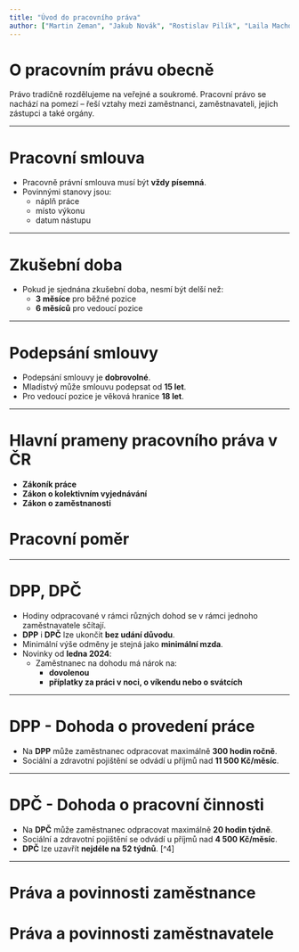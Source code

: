 ```yaml
---
title: "Úvod do pracovního práva"
author: ["Martin Zeman", "Jakub Novák", "Rostislav Pilík", "Laila Machová"]
---
```


# O pracovním právu obecně

Právo tradičně rozdělujeme na veřejné a soukromé. Pracovní právo se nachází na pomezí – řeší vztahy mezi zaměstnanci, zaměstnavateli, jejich zástupci a také orgány.

---

# Pracovní smlouva

- Pracovně právní smlouva musí být **vždy písemná**.
- Povinnými stanovy jsou:
  - náplň práce
  - místo výkonu
  - datum nástupu

---

# Zkušební doba

- Pokud je sjednána zkušební doba, nesmí být delší než:
  - **3 měsíce** pro běžné pozice
  - **6 měsíců** pro vedoucí pozice

---

# Podepsání smlouvy

- Podepsání smlouvy je **dobrovolné**.
- Mladistvý může smlouvu podepsat od **15 let**.
- Pro vedoucí pozice je věková hranice **18 let**.

---

# Hlavní prameny pracovního práva v ČR

- **Zákoník práce**
- **Zákon o kolektivním vyjednávání**
- **Zákon o zaměstnanosti**

# Pracovní poměr

---

# DPP, DPČ

- Hodiny odpracované v rámci různých dohod se v rámci jednoho zaměstnavatele sčítají.
- **DPP** i **DPČ** lze ukončit **bez udání důvodu**.
- Minimální výše odměny je stejná jako **minimální mzda**.
- Novinky od **ledna 2024**:
  - Zaměstnanec na dohodu má nárok na:
    - **dovolenou**
    - **příplatky za práci v noci, o víkendu nebo o svátcích**

---

# DPP - Dohoda o provedení práce

- Na **DPP** může zaměstnanec odpracovat maximálně **300 hodin ročně**.  
- Sociální a zdravotní pojištění se odvádí u příjmů nad **11 500 Kč/měsíc**.

---

# DPČ - Dohoda o pracovní činnosti

- Na **DPČ** může zaměstnanec odpracovat maximálně **20 hodin týdně**.  
- Sociální a zdravotní pojištění se odvádí u příjmů nad **4 500 Kč/měsíc**.
- **DPČ** lze uzavřít **nejdéle na 52 týdnů**. [^4]

---

# Práva a povinnosti zaměstnance

# Práva a povinnosti zaměstnavatele
